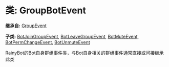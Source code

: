 # 类: GroupBotEvent  
  
**继承自:** [GroupEvent](https://docs.godotengine.org/en/latest/classes/class_groupevent.html)  
  
**子类:** [BotJoinGroupEvent](https://docs.godotengine.org/en/latest/classes/class_botjoingroupevent.html), [BotLeaveGroupEvent](https://docs.godotengine.org/en/latest/classes/class_botleavegroupevent.html), [BotMuteEvent](https://docs.godotengine.org/en/latest/classes/class_botmuteevent.html), [BotPermChangeEvent](https://docs.godotengine.org/en/latest/classes/class_botpermchangeevent.html), [BotUnmuteEvent](https://docs.godotengine.org/en/latest/classes/class_botunmuteevent.html)  
  
RainyBot的Bot自身群组事件类，与Bot自身相关的群组事件通常直接或间接继承此类  
  

